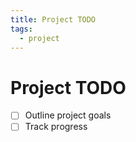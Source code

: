 ```yaml
---
title: Project TODO
tags:
  - project
---
```


# Project TODO

- [ ] Outline project goals
- [ ] Track progress
